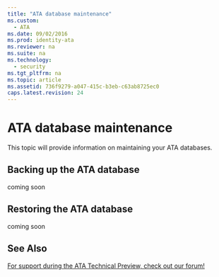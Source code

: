 ```yaml
---
title: "ATA database maintenance"
ms.custom: 
  - ATA
ms.date: 09/02/2016
ms.prod: identity-ata
ms.reviewer: na
ms.suite: na
ms.technology: 
  - security
ms.tgt_pltfrm: na
ms.topic: article
ms.assetid: 736f9279-a047-415c-b3eb-c63ab8725ec0
caps.latest.revision: 24
---
```

# ATA database maintenance
This topic will provide information on maintaining your ATA databases.

## Backing up the ATA database
coming soon

## Restoring the ATA database
coming soon

## See Also
[For support during the ATA Technical Preview, check out our forum!](https://social.technet.microsoft.com/Forums/security/en-US/home?forum=mata)

